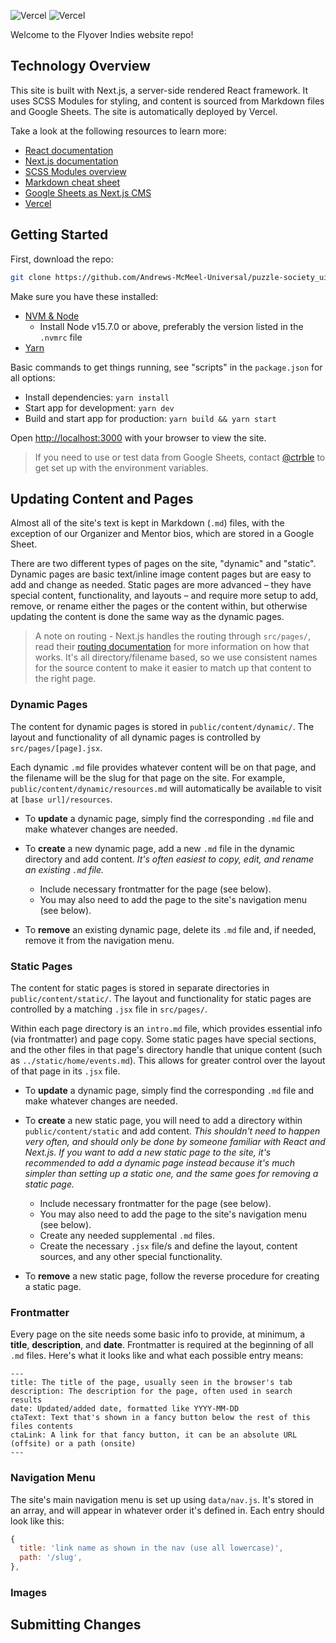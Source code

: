 ![Vercel](https://img.shields.io/github/deployments/ctrble/FlyoverIndies/main?label=vercel&logo=vercel&logoColor=white)
![Vercel](https://therealsujitk-vercel-badge.vercel.app/?app={flyover-indies})

Welcome to the Flyover Indies website repo!

## Technology Overview

This site is built with Next.js, a server-side rendered React framework. It uses SCSS Modules for styling, and content is sourced from Markdown files and Google Sheets. The site is automatically deployed by Vercel.

Take a look at the following resources to learn more:

- [React documentation](https://reactjs.org/docs)
- [Next.js documentation](https://nextjs.org/docs)
- [SCSS Modules overview](https://medium.com/clover-platform-blog/modular-scss-and-why-you-need-it-6bb2d8c40fd8)
- [Markdown cheat sheet](https://www.markdownguide.org/cheat-sheet/)
- [Google Sheets as Next.js CMS](https://andreaskeller.name/blog/nextjs-google-sheets-cms)
- [Vercel](https://vercel.com/)

## Getting Started

First, download the repo:

```bash
git clone https://github.com/Andrews-McMeel-Universal/puzzle-society_ui.git
```

Make sure you have these installed:

- [NVM & Node](https://github.com/creationix/nvm)
  - Install Node v15.7.0 or above, preferably the version listed in the `.nvmrc` file
- [Yarn](https://yarnpkg.com/)

Basic commands to get things running, see "scripts" in the `package.json` for all options:

- Install dependencies: `yarn install`
- Start app for development: `yarn dev`
- Build and start app for production: `yarn build && yarn start`

Open [http://localhost:3000](http://localhost:3000) with your browser to view the site.

> If you need to use or test data from Google Sheets, contact [@ctrble](https://github.com/ctrble) to get set up with the environment variables.

## Updating Content and Pages

Almost all of the site's text is kept in Markdown (`.md`) files, with the exception of our Organizer and Mentor bios, which are stored in a Google Sheet.

There are two different types of pages on the site, "dynamic" and "static". Dynamic pages are basic text/inline image content pages but are easy to add and change as needed. Static pages are more advanced – they have special content, functionality, and layouts – and require more setup to add, remove, or rename either the pages or the content within, but otherwise updating the content is done the same way as the dynamic pages.

> A note on routing - Next.js handles the routing through `src/pages/`, read their [routing documentation](https://nextjs.org/docs/routing/introduction) for more information on how that works. It's all directory/filename based, so we use consistent names for the source content to make it easier to match up that content to the right page.

### Dynamic Pages

The content for dynamic pages is stored in `public/content/dynamic/`. The layout and functionality of all dynamic pages is controlled by `src/pages/[page].jsx`.

Each dynamic `.md` file provides whatever content will be on that page, and the filename will be the slug for that page on the site. For example, `public/content/dynamic/resources.md` will automatically be available to visit at `[base url]/resources`.

- To **update** a dynamic page, simply find the corresponding `.md` file and make whatever changes are needed.

- To **create** a new dynamic page, add a new `.md` file in the dynamic directory and add content. _It's often easiest to copy, edit, and rename an existing `.md` file._

  - Include necessary frontmatter for the page (see below).
  - You may also need to add the page to the site's navigation menu (see below).

- To **remove** an existing dynamic page, delete its `.md` file and, if needed, remove it from the navigation menu.

### Static Pages

The content for static pages is stored in separate directories in `public/content/static/`. The layout and functionality for static pages are controlled by a matching `.jsx` file in `src/pages/`.

Within each page directory is an `intro.md` file, which provides essential info (via frontmatter) and page copy. Some static pages have special sections, and the other files in that page's directory handle that unique content (such as `../static/home/events.md`). This allows for greater control over the layout of that page in its `.jsx` file.

- To **update** a dynamic page, simply find the corresponding `.md` file and make whatever changes are needed.

- To **create** a new static page, you will need to add a directory within `public/content/static` and add content. _This shouldn't need to happen very often, and should only be done by someone familiar with React and Next.js. If you want to add a new static page to the site, it's recommended to add a dynamic page instead because it's much simpler than setting up a static one, and the same goes for removing a static page._

  - Include necessary frontmatter for the page (see below).
  - You may also need to add the page to the site's navigation menu (see below).
  - Create any needed supplemental `.md` files.
  - Create the necessary `.jsx` file/s and define the layout, content sources, and any other special functionality.

- To **remove** a new static page, follow the reverse procedure for creating a static page.

### Frontmatter

Every page on the site needs some basic info to provide, at minimum, a **title**, **description**, and **date**. Frontmatter is required at the beginning of all `.md` files. Here's what it looks like and what each possible entry means:

```
---
title: The title of the page, usually seen in the browser's tab
description: The description for the page, often used in search results
date: Updated/added date, formatted like YYYY-MM-DD
ctaText: Text that's shown in a fancy button below the rest of this files contents
ctaLink: A link for that fancy button, it can be an absolute URL (offsite) or a path (onsite)
---
```

### Navigation Menu

The site's main navigation menu is set up using `data/nav.js`. It's stored in an array, and will appear in whatever order it's defined in. Each entry should look like this:

```js
{
  title: 'link name as shown in the nav (use all lowercase)',
  path: '/slug',
},
```

### Images

## Submitting Changes
